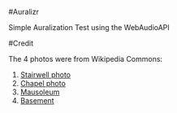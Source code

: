 #Auralizr

Simple Auralization Test using the WebAudioAPI

#Credit

The 4 photos were from Wikipedia Commons:

1. [Stairwell photo](http://upload.wikimedia.org/wikipedia/commons/thumb/a/ab/Monument_stairwell.JPG/1280px-Monument_stairwell.JPG)
1. [Chapel photo](http://en.wikipedia.org/wiki/File:138_CHURCH_07_12_11.jpg)
1. [Mausoleum](http://upload.wikimedia.org/wikipedia/commons/5/5c/Avicenna_Mausoleum_interior.jpg)
1. [Basement](http://en.wikipedia.org/wiki/File:Sklep_cejkovice.JPG)




